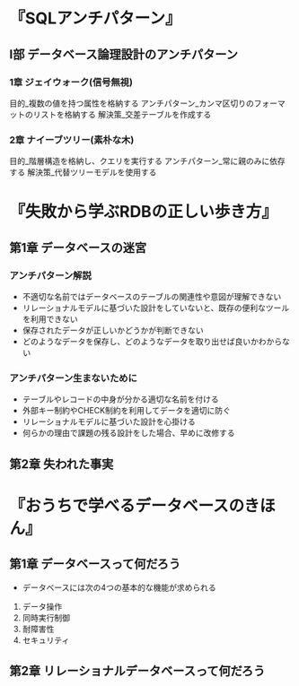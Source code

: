# 『SQLアンチパターン』
## I部 データベース論理設計のアンチパターン
### 1章 ジェイウォーク(信号無視)
目的_複数の値を持つ属性を格納する
アンチパターン_カンマ区切りのフォーマットのリストを格納する
解決策_交差テーブルを作成する
### 2章 ナイーブツリー(素朴な木)
目的_階層構造を格納し、クエリを実行する
アンチパターン_常に親のみに依存する
解決策_代替ツリーモデルを使用する


# 『失敗から学ぶRDBの正しい歩き方』
## 第1章 データベースの迷宮
### アンチパターン解説
- 不適切な名前ではデータベースのテーブルの関連性や意図が理解できない
- リレーショナルモデルに基づいた設計をしていないと、既存の便利なツールを利用できない
- 保存されたデータが正しいかどうかが判断できない
- どのようなデータを保存し、どのようなデータを取り出せば良いかわからない
### アンチパターン生まないために
- テーブルやレコードの中身が分かる適切な名前を付ける
- 外部キー制約やCHECK制約を利用してデータを適切に防ぐ
- リレーショナルモデルに基づいた設計を心掛ける
- 何らかの理由で課題の残る設計をした場合、早めに改修する
## 第2章 失われた事実

# 『おうちで学べるデータベースのきほん』
## 第1章 データベースって何だろう
- データベースには次の4つの基本的な機能が求められる
1. データ操作
2. 同時実行制御
3. 耐障害性
4. セキュリティ
## 第2章 リレーショナルデータベースって何だろう
